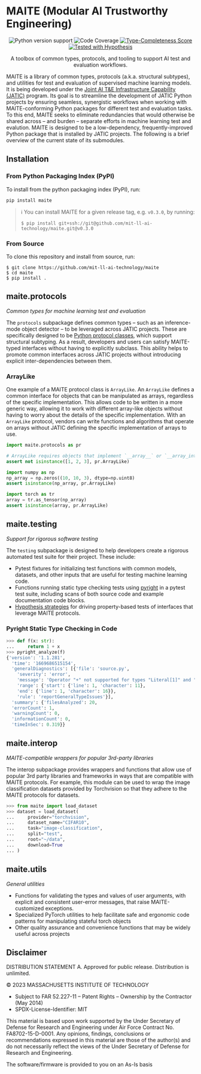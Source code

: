# MAITE (Modular AI Trustworthy Engineering)


<p align="center">
  <a>
    <img src="https://img.shields.io/badge/python-3.8%20&#8208;%203.10-blue.svg" alt="Python version support" />
  </a>
  <a>
    <img src="https://img.shields.io/badge/coverage-100%25-green.svg" alt="Code Coverage" />
  <a href="https://github.com/microsoft/pyright/blob/92b4028cd5fd483efcf3f1cdb8597b2d4edd8866/docs/typed-libraries.md#verifying-type-completeness">
    <img src="https://img.shields.io/badge/type%20completeness-100%25-green.svg" alt="Type-Completeness Score" />
  <a href="https://hypothesis.readthedocs.io/">
    <img src="https://img.shields.io/badge/hypothesis-tested-brightgreen.svg" alt="Tested with Hypothesis" />
  </a>
  </p>
  <p align="center">
    A toolbox of common types, protocols, and tooling to support AI test and evaluation workflows.
  </p>
</p>

MAITE is a library of common types, protocols (a.k.a. structural subtypes), and utilities for test and evaluation of supervised machine learning models. It is being developed under the [Joint AI T&E Infrastructure Capability (JATIC)](https://gitlab.jatic.net/home/) program. Its goal is to streamline the development of JATIC Python projects by ensuring seamless, synergistic workflows when working with MAITE-conforming Python packages for different test and evaluation tasks. To this end, MAITE seeks to eliminate redundancies that would otherwise be shared across – and burden – separate efforts in machine learning test and evalution. MAITE is designed to be a low-dependency, frequently-improved Python package that is installed by JATIC projects. The following is a brief overview of the current state of its submodules.

## Installation

### From Python Packaging Index (PyPI)
To install from the python packaging index (PyPI), run:
```console
pip install maite
```

> :information_source: You can install MAITE for a given release tag, e.g. `v0.3.0`, by running:
>
>```console
>$ pip install git+ssh://git@github.com/mit-ll-ai-technology/maite.git@v0.3.0
>```

### From Source

To clone this repository and install from source, run:

```console
$ git clone https://github.com/mit-ll-ai-technology/maite
$ cd maite
$ pip install .
```

## maite.protocols

*Common types for machine learning test and evaluation*

The `protocols` subpackage defines common types – such as an inference-mode object detector – to be leveraged across JATIC projects. These are specifically designed to be [Python protocol classes](https://peps.python.org/pep-0544/), which support structural subtyping. As a result, developers and users can satisfy MAITE-typed interfaces without having to explicitly subclass. This ability helps to promote common interfaces across JATIC projects without introducing explicit inter-dependencies between them.

### ArrayLike

One example of a MAITE protocol class is `ArrayLike`.  An `ArrayLike` defines a common interface for objects that can be manipulated as arrays, regardless of the specific implementation.
This allows code to be written in a more generic way, allowing it to work with different array-like objects without having to worry
about the details of the specific implementation. With an `ArrayLike` protocol, vendors can write functions and algorithms that
operate on arrays without JATIC defining the specific implementation of arrays to use.

```python
import maite.protocols as pr

# ArrayLike requires objects that implement `__array__` or `__array_interface__`.
assert not isinstance([1, 2, 3], pr.ArrayLike)

import numpy as np
np_array = np.zeros((10, 10, 3), dtype=np.uint8)
assert isinstance(np_array, pr.ArrayLike)

import torch as tr
array = tr.as_tensor(np_array)
assert isinstance(array, pr.ArrayLike)

```
## maite.testing

*Support for rigorous software testing*

The `testing` subpackage is designed to help developers create a rigorous automated test suite for their project. These include:

- Pytest fixtures for initializing test functions with common models, datasets, and other inputs that are useful for testing machine learning code.
- Functions running static type checking tests using [pyright](https://github.com/microsoft/pyright) in a pytest test suite, including scans of both source code and example documentation code blocks.
- [Hypothesis strategies](https://hypothesis.readthedocs.io/en/latest/) for driving property-based tests of interfaces that leverage MAITE protocols.

### Pyright Static Type Checking in Code

```python
>>> def f(x: str):
...     return 1 + x
>>> pyright_analyze(f)
{'version': '1.1.281',
  'time': '1669686515154',
  'generalDiagnostics': [{'file': 'source.py',
    'severity': 'error',
    'message': 'Operator "+" not supported for types "Literal[1]" and "str"\n\xa0\xa0Operator "+" not supported for types "Literal[1]" and "str"',
    'range': {'start': {'line': 1, 'character': 11},
    'end': {'line': 1, 'character': 16}},
    'rule': 'reportGeneralTypeIssues'}],
  'summary': {'filesAnalyzed': 20,
  'errorCount': 1,
  'warningCount': 0,
  'informationCount': 0,
  'timeInSec': 0.319}}
```

## maite.interop

*MAITE-compatible wrappers for popular 3rd-party libraries*

The interop subpackage provides wrappers and functions that allow use of popular 3rd party libraries and frameworks in ways that are compatible with MAITE protocols. For example, this module can be used to wrap the image classification datasets provided by Torchvision so that they adhere to the MAITE protocols for datasets.

```python
>>> from maite import load_dataset
>>> dataset = load_dataset(
...     provider="torchvision",
...     dataset_name="CIFAR10",
...     task="image-classification",
...     split="test",
...     root="~/data",
...     download=True
... )
```

## maite.utils

*General utilities*

- Functions for validating the types and values of user arguments, with explicit and consistent user-error messages, that raise MAITE-customized exceptions.
- Specialized PyTorch utilities to help facilitate safe and ergonomic code patterns for manipulating stateful torch objects
- Other quality assurance and convenience functions that may be widely useful across projects


## Disclaimer

DISTRIBUTION STATEMENT A. Approved for public release. Distribution is unlimited.

© 2023 MASSACHUSETTS INSTITUTE OF TECHNOLOGY

* Subject to FAR 52.227-11 – Patent Rights – Ownership by the Contractor (May 2014)
* SPDX-License-Identifier: MIT

This material is based upon work supported by the Under Secretary of Defense for Research and Engineering under Air Force Contract No. FA8702-15-D-0001. Any opinions, findings, conclusions or recommendations expressed in this material are those of the author(s) and do not necessarily reflect the views of the Under Secretary of Defense for Research and Engineering.

The software/firmware is provided to you on an As-Is basis
